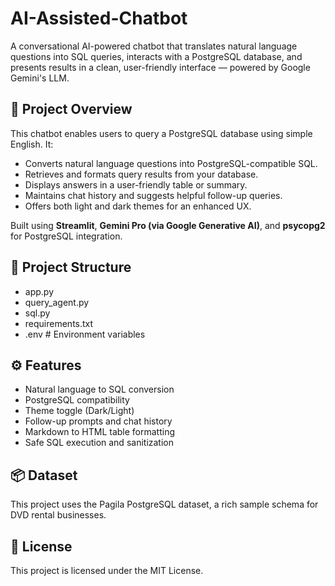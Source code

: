 # AI-Assisted-Chatbot

A conversational AI-powered chatbot that translates natural language questions into SQL queries, interacts with a PostgreSQL database, and presents results in a clean, user-friendly interface — powered by Google Gemini's LLM.


## 🧠 Project Overview

This chatbot enables users to query a PostgreSQL database using simple English. It:
- Converts natural language questions into PostgreSQL-compatible SQL.
- Retrieves and formats query results from your database.
- Displays answers in a user-friendly table or summary.
- Maintains chat history and suggests helpful follow-up queries.
- Offers both light and dark themes for an enhanced UX.

Built using **Streamlit**, **Gemini Pro (via Google Generative AI)**, and **psycopg2** for PostgreSQL integration.


## 📁 Project Structure

- app.py
- query_agent.py
- sql.py
- requirements.txt
- .env # Environment variables


## ⚙️ Features
- Natural language to SQL conversion
- PostgreSQL compatibility
- Theme toggle (Dark/Light)
- Follow-up prompts and chat history
- Markdown to HTML table formatting
- Safe SQL execution and sanitization

## 📦 Dataset
This project uses the Pagila PostgreSQL dataset, a rich sample schema for DVD rental businesses.

## 📜 License
This project is licensed under the MIT License.
